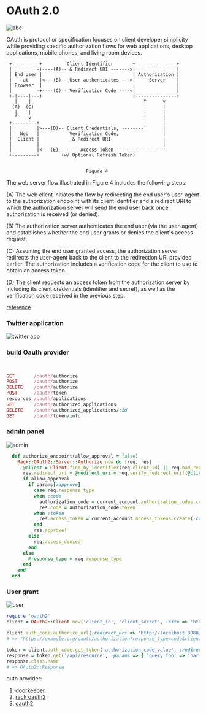 OAuth 2.0
====

![abc](http://i.stack.imgur.com/3oDJt.png)


OAuth is protocol or specification focuses on client developer simplicity while providing specific authorization flows for web applications, desktop applications, mobile phones, and living room devices.


     +----------+         Client Identifier       +---------------+
     |         -+----(A)-- & Redirect URI ------->|               |
     | End User |                                 | Authorization |
     |    at    |<---(B)-- User authenticates --->|     Server    |
     | Browser  |                                 |               |
     |         -+----(C)-- Verification Code ----<|               |
     +-|----|---+                                 +---------------+
       |    |                                         ^      v
      (A)  (C)                                        |      |
       |    |                                         |      |
       ^    v                                         |      |
     +---------+                                      |      |
     |         |>---(D)-- Client Credentials, --------'      |
     |   Web   |           Verification Code,                |
     |  Client |            & Redirect URI                   |
     |         |                                             |
     |         |<---(E)------- Access Token -----------------'
     +---------+        (w/ Optional Refresh Token)


                                 Figure 4

   The web server flow illustrated in Figure 4 includes the following
   steps:

   (A)  The web client initiates the flow by redirecting the end user's
        user-agent to the authorization endpoint with its client
        identifier and a redirect URI to which the authorization server
        will send the end user back once authorization is received (or
        denied).

   (B)  The authorization server authenticates the end user (via the
        user-agent) and establishes whether the end user grants or
        denies the client's access request.

   (C)  Assuming the end user granted access, the authorization server
        redirects the user-agent back to the client to the redirection
        URI provided earlier.  The authorization includes a verification
        code for the client to use to obtain an access token.

   (D)  The client requests an access token from the authorization
        server by including its client credentials (identifier and
        secret), as well as the verification code received in the
        previous step.






[reference](http://stackoverflow.com/questions/11631928/authenticating-with-oauth2-for-an-app-and-a-website)


### Twitter application

![twitter app](http://www.webdevdoor.com/wp-content/uploads/2013/02/twitter-feed-authentication-step2.jpg)



### build Oauth provider

```ruby


GET       /oauth/authorize
POST      /oauth/authorize
DELETE    /oauth/authorize
POST      /oauth/token
resources /oauth/applications
GET       /oauth/authorized_applications
DELETE    /oauth/authorized_applications/:id
GET       /oauth/token/info

```

### admin panel

![admin](http://asciicasts.com/system/photos/1194/original/E353I03.png)

```ruby
  def authorize_endpoint(allow_approval = false)
    Rack::OAuth2::Server::Authorize.new do |req, res|
      @client = Client.find_by_identifier(req.client_id) || req.bad_request!
      res.redirect_uri = @redirect_uri = req.verify_redirect_uri!(@client.redirect_uri)
      if allow_approval
        if params[:approve]
          case req.response_type
          when :code
            authorization_code = current_account.authorization_codes.create(:client_id => @client, :redirect_uri => res.redirect_uri)
            res.code = authorization_code.token
          when :token
            res.access_token = current_account.access_tokens.create(:client_id => @client).to_bearer_token
          end
          res.approve!
        else
          req.access_denied!
        end
      else
        @response_type = req.response_type
      end
    end
  end
```


### User grant

![user](http://asciicasts.com/system/photos/1195/original/E353I04.png)


```ruby
require 'oauth2'
client = OAuth2::Client.new('client_id', 'client_secret', :site => 'https://example.org')

client.auth_code.authorize_url(:redirect_uri => 'http://localhost:8080/oauth2/callback')
# => "https://example.org/oauth/authorization?response_type=code&client_id=client_id&redirect_uri=http://localhost:8080/oauth2/callback"

token = client.auth_code.get_token('authorization_code_value', :redirect_uri => 'http://localhost:8080/oauth2/callback', :headers => {'Authorization' => 'Basic some_password'})
response = token.get('/api/resource', :params => { 'query_foo' => 'bar' })
response.class.name
# => OAuth2::Response
```



outh provider:

1. [doorkeeper](https://github.com/applicake/doorkeeper)
2. [rack oauth2](https://github.com/nov/rack-oauth2)
3. [oauth2](https://github.com/intridea/oauth2)
